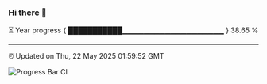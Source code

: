 ### Hi there 👋

⏳ Year progress { ███████████▁▁▁▁▁▁▁▁▁▁▁▁▁▁▁▁▁▁▁ } 38.65 %

---

⏰ Updated on Thu, 22 May 2025 01:59:52 GMT

![Progress Bar CI](https://github.com/ZhaoGui/ZhaoGui/workflows/Progress%20Bar%20CI/badge.svg)
